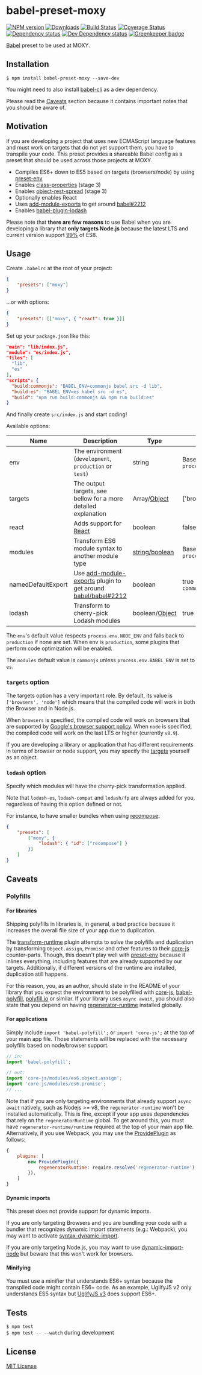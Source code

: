 # babel-preset-moxy

[![NPM version][npm-image]][npm-url] [![Downloads][downloads-image]][npm-url] [![Build Status][travis-image]][travis-url] [![Coverage Status][codecov-image]][codecov-url] [![Dependency status][david-dm-image]][david-dm-url] [![Dev Dependency status][david-dm-dev-image]][david-dm-dev-url] [![Greenkeeper badge][greenkeeper-image]][greenkeeper-url]

[npm-url]:https://npmjs.org/package/babel-preset-moxy
[npm-image]:http://img.shields.io/npm/v/babel-preset-moxy.svg
[downloads-image]:http://img.shields.io/npm/dm/babel-preset-moxy.svg
[travis-url]:https://travis-ci.org/moxystudio/babel-preset-moxy
[travis-image]:http://img.shields.io/travis/moxystudio/babel-preset-moxy/master.svg
[codecov-url]:https://codecov.io/gh/moxystudio/babel-preset-moxy
[codecov-image]:https://img.shields.io/codecov/c/github/moxystudio/babel-preset-moxy/master.svg
[david-dm-url]:https://david-dm.org/moxystudio/babel-preset-moxy
[david-dm-image]:https://img.shields.io/david/moxystudio/babel-preset-moxy.svg
[david-dm-dev-url]:https://david-dm.org/moxystudio/babel-preset-moxy?type=dev
[david-dm-dev-image]:https://img.shields.io/david/dev/moxystudio/babel-preset-moxy.svg
[greenkeeper-image]:https://badges.greenkeeper.io/moxystudio/babel-preset-moxy.svg
[greenkeeper-url]:https://greenkeeper.io

[Babel](https://babeljs.io/) preset to be used at MOXY.


## Installation

`$ npm install babel-preset-moxy --save-dev`

You might need to also install [babel-cli](https://www.npmjs.com/package/babel-cli) as a dev dependency.

Please read the [Caveats](#caveats) section because it contains important notes that you should be aware of.


## Motivation

If you are developing a project that uses new ECMAScript language features and must work on targets that do not yet support them, you have to transpile your code. This preset provides a shareable Babel config as a preset that should be used across those projects at MOXY.

- Compiles ES6+ down to ES5 based on targets (browsers/node) by using [preset-env](https://www.npmjs.com/package/babel-preset-env)
- Enables [class-properties](https://www.npmjs.com/package/babel-plugin-transform-class-properties) (stage 3)
- Enables [object-rest-spread](https://www.npmjs.com/package/babel-plugin-transform-object-rest-spread) (stage 3)
- Optionally enables React
- Uses [add-module-exports](https://github.com/59naga/babel-plugin-add-module-exports) to get around [babel#2212](https://github.com/babel/babel/issues/2212)
- Enables [babel-plugin-lodash](https://github.com/lodash/babel-plugin-lodash)

Please note that **there are few reasons** to use Babel when you are developing a library that **only targets Node.js** because the latest LTS and current version support [99%](http://node.green/) of ES8.


## Usage

Create `.babelrc` at the root of your project:

```json
{
    "presets": ["moxy"]
}
```

...or with options:

```json
{
    "presets": [["moxy", { "react": true }]]
}
```

Set up your `package.json` like this:

```json
"main": "lib/index.js",
"module": "es/index.js",
"files": [
  "lib",
  "es"
],
"scripts": {
  "build:commonjs": "BABEL_ENV=commonjs babel src -d lib",
  "build:es": "BABEL_ENV=es babel src -d es",
  "build": "npm run build:commonjs && npm run build:es"
}
```

And finally create `src/index.js` and start coding!


Available options:

| Name   | Description   | Type     | Default |
| ------ | ------------- | -------- | ------- |
| env | The environment (`development`, `production` or `test`) | string | Based on `process.env.NODE_ENV` |
| targets | The output targets, see bellow for a more detailed explanation | Array/[Object](https://www.npmjs.com/package/babel-preset-env#targets) | ['browsers', 'node']
| react | Adds support for [React](https://reactjs.org/) | boolean | false |
| modules | Transform ES6 module syntax to another module type | [string/boolean](https://www.npmjs.com/package/babel-preset-env#modules) | Based on `process.env.BABEL_ENV` |
| namedDefaultExport | Use [add-module-exports](https://github.com/59naga/babel-plugin-add-module-exports) plugin to get around [babel/babel#2212](https://github.com/babel/babel/issues/2212) | boolean | true if modules is `commonjs` |
| lodash | Transform to cherry-pick Lodash modules | boolean/[Object](https://github.com/lodash/babel-plugin-lodash#usage) | true |

The `env`'s default value respects `process.env.NODE_ENV` and falls back to `production` if none are set. When env is `production`, some plugins that perform code optimization will be enabled.

The `modules` default value is `commonjs` unless `process.env.BABEL_ENV` is set to `es`.


### `targets` option

The targets option has a very important role. By default, its value is `['browsers', 'node']` which means that the compiled code will work in both the Browser and in Node.js.

When `browsers` is specified, the compiled code will work on browsers that are supported by [Google's browser support policy](https://github.com/awkaiser/browserslist-config-google). When `node` is specified, the compiled code will work on the last LTS or higher (currently `v8.9`).

If you are developing a library or application that has different requirements in terms of browser or node support, you may specify the [targets](https://www.npmjs.com/package/babel-preset-env#targets) yourself as an object.

### `lodash` option

Specify which modules will have the cherry-pick transformation applied.

Note that `lodash-es`, `lodash-compat` and `lodash/fp` are always added for you, regardless of having this option defined or not.

For instance, to have smaller bundles when using [recompose](https://github.com/acdlite/recompose):

```json
{
    "presets": [
        ["moxy", {
            "lodash": { "id": ["recompose"] }
        }]
    ]
}
```



## Caveats

### Polyfills

#### For libraries

Shipping polyfills in libraries is, in general, a bad practice because it increases the overall file size of your app due to duplication.

The [transform-runtime](https://www.npmjs.com/package/babel-plugin-transform-runtime) plugin attempts to solve the polyfills and duplication by transforming `Object.assign`, `Promise` and other features to their [core-js](https://github.com/zloirock/core-js) counter-parts. Though, this doesn't play well with [preset-env](https://github.com/babel/babel-preset-env/tree/1.x/) because it inlines everything, including features that are already supported by our targets. Additionally, if different versions of the runtime are installed, duplication still happens.

For this reason, you, as an author, should state in the README of your library that you expect the environment to be polyfilled with [core-js](https://github.com/zloirock/core-js), [babel-polyfill](https://babeljs.io/docs/usage/polyfill/), [polyfill.io](https://polyfill.io/) or similar. If your library uses `async await`, you should also state that you depend on having [regenerator-runtime](https://www.npmjs.com/package/regenerator-runtime) installed globally.

#### For applications

Simply include `import 'babel-polyfill';` or `import 'core-js';` at the top of your main app file.
Those statements will be replaced with the necessary polyfills based on node/browser support.

```js
// in:
import 'babel-polyfill';

// out:
import 'core-js/modules/es6.object.assign';
import 'core-js/modules/es6.promise';
// ...
```

Note that if you are only targeting environments that already support `async await` natively, such as Nodejs >= v8, the `regenerator-runtime` won't be installed automatically. This is fine, except if your app uses dependencies that rely on the `regeneratorRuntime` global.
To get around this, you must have `regenerator-runtime/runtime` required at the top of your main app file. Alternatively, if you use Webpack, you may use the [ProvidePlugin](https://webpack.js.org/plugins/provide-plugin/) as follows:

```js
{
    plugins: [
        new ProvidePlugin({
            regeneratorRuntime: require.resolve('regenerator-runtime'),
        }),
    ]
}
```

#### Dynamic imports

This preset does not provide support for dynamic imports.

If you are only targeting Browsers and you are bundling your code with a bundler that recognizes dynamic import statements (e.g.: Webpack), you may want to activate [syntax-dynamic-import](https://www.npmjs.com/package/babel-plugin-syntax-dynamic-import).

If you are only targeting Node.js, you may want to use [dynamic-import-node]( https://www.npmjs.com/package/babel-plugin-dynamic-import-node) but beware that this won't work for browsers.

#### Minifying

You must use a minifier that understands ES6+ syntax because the transpiled code might contain ES6+ code.
As an example, UglifyJS v2 only understands ES5 syntax but [UglifyJS v3](https://www.npmjs.com/package/uglify-es) does support ES6+.


## Tests

`$ npm test`   
`$ npm test -- --watch` during development


## License

[MIT License](http://opensource.org/licenses/MIT)
